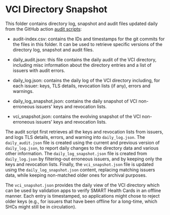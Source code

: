 # VCI Directory Snapshot

This folder contains directory log, snapshot and audit files updated daily from the GitHub action [audit scripts](https://github.com/the-commons-project/vci-directory/blob/main/.github/workflows/vci-directory-audit.yaml):

* audit-index.csv: contains the IDs and timestamps for the git commits for the files in this folder. It can be used to retrieve specific versions of the directory log, snapshot and audit files.

* daily_audit.json: this file contains the daily audit of the VCI directory, including misc information about the directory entries and a list of issuers with audit errors.

* daily_log.json: contains the daily log of the VCI directory including, for each issuer: keys, TLS details, revocation lists (if any), errors and warnings.

* daily_log_snapshot.json: contains the daily snapshot of VCI non-erroneous issuers' keys and revocation lists.

* vci_snapshot.json: contains the evolving snapshot of the VCI non-erroneous issuers' keys and revocation lists.

The audit script first retrieves all the keys and revocation lists from issuers, and logs TLS details, errors, and warning into `daily_log.json`. The `daily_audit.json` file is created using the current and previous version of `daily_log.json`, to report daily changes to the directory data and various other information. The `daily_log_snapshot.json` file is created from `daily_log.json` by filtering-out erroneous issuers, and by keeping only the keys and revocation lists. Finally, the `vci_snapshot.json` file is updated using the `daily_log_snapshot.json` content, replacing matching issuers data, while keeping non-matched older ones for archival purposes.

The `vci_snapshot.json` provides the daily view of the VCI directory which can be used by validation apps to verify SMART Health Cards in an offline manner. Each entry is timestamped, so applications might chose to reject older keys (e.g., for issuers that have been offline for a long-time, which SHCs might still be in circulation).
